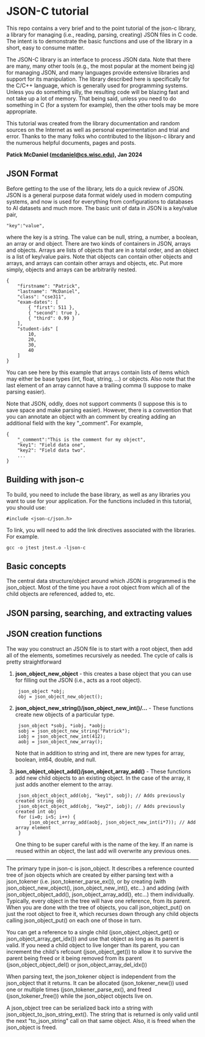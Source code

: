# JSON-C tutorial

This repo contains a very brief and to the point tutorial of the  json-c library, a library for managing (i.e., reading, parsing, creating) JSON files in C code.  The intent is to demonstrate the basic functions and use of the library in a short, easy to consume matter.

The JSON-C library is an interface to process JSON data.  Note that there are many, many other tools (e.g., the most popular at the moment being jq) for managing JSON, and many languages provide extensive libraries and support for its manipulation.  The library described here is specifically for the C/C++ language, which is generally used for programming systems.  Unless you do something silly, the resulting code will be blazing fast and not take up a lot of memory.  That being said, unless you need to do something in C (for a system for example), then the other tools may be more appropriate.

This tutorial was created from the library documentation and random sources on the Internet as well as personal experimentation and trial and error.  Thanks to the many folks who contributed to the libjson-c library and the numerous helpful documents, pages and posts.

**Patick McDaniel (mcdaniel@cs.wisc.edu), Jan 2024**

## JSON Format

Before getting to the use of the library, lets do a quick review of JSON.  JSON is a general purpose data format widely used in modern computing systems, and now is used for everything from configurations to databases to AI datasets and much more.  The basic unit of data in JSON is a key/value pair, 

    "key":"value",

where the key is a string.  The value can be null, string, a number, a boolean, an array or and object.  There are two kinds of containers in JSON, arrays and objects.  Arrays are lists of objects that are in a total order, and an object is a list of key/value pairs.  Note that objects can contain other objects and arrays, and arrays can contain other arrays and objects, etc.  Put more simply, objects and arrays can be arbitrarily nested.

    {
        "firstname": "Patrick",
        "lastname": "McDaniel",
        "class": "cse311",
        "exam-dates": [
            { "first": 511 },
            { "second": true },
            { "third": 0.99 }
        ],
        "student-ids" [
            10,
            20,
            30,
            40
        ]
    }

You can see here by this example that arrays contain lists of items which may either be base types (int, float, string, ...) or objects.  Also note that the last element of an array cannot have a trailing comma (I suppose to make parsing easier).

Note that JSON, oddly, does not support comments (I suppose this is to save space and make parsing easier).  However, there is a convention that you can annotate an object with an comment by creating adding an additional field with the key "_comment".  For example, 

    {
        "_comment":"This is the comment for my object",
        "key1": "Field data one",
        "key2": "Field data two".
        ...
    }

## Building with json-c

To build, you need to include the base library, as well as any libraries you want to use for your application.  For the functions included in this tutorial, you should use:

    #include <json-c/json.h>

To link, you will need to add the link directives associated with the libraries.  For example.

    gcc -o jtest jtest.o -ljson-c

## Basic concepts

The central data structure/object around which JSON is programmed is the json_object.  Most of the time you have a root object from which all of the child objects are referenced, added to, etc.

## JSON parsing, searching, and extracting values

## JSON creation functions

The way you construct an JSON file is to start with a root object, then add all of the elements, sometimes recursively as needed.  The cycle of calls is pretty straightforward

1. **json_object_new_object** - this creates a base object that you can use for filling out the JSON (i.e., acts as a root object).

        json_object *obj;
        obj = json_object_new_object();

2. **json_object_new_string()/json_object_new_int()/...** - These functions create new objects of a particular type.

        json_object *sobj, *iobj, *aobj;
        sobj = json_object_new_string("Patrick");
        iobj = json_object_new_int(412);
        aobj = json_object_new_array();

    Note that in addition to string and int, there are new types for array, boolean, int64, double, and null.

3. **json_object_object_add()/json_object_array_add()** - These functions add new child objects to an existing object.  In the case of the array, it just adds another element to the array.

        json_object_object_add(obj, "key1", sobj); // Adds previously created string obj
        json_object_object_add(obj, "key2", iobj); // Adds previously created int obj
        for (i=0; i<5; i++) {
            json_object_array_add(aobj, json_object_new_int(i*7)); // Add array element
        }

    One thing to be super careful with is the name of the key.  If an name is reused within an object, the last add will overwrite any previous ones.  
    


----





The primary type in json-c is json_object. It describes a reference counted tree of json objects which are created by either parsing text with a json_tokener (i.e. json_tokener_parse_ex()), or by creating (with json_object_new_object(), json_object_new_int(), etc...) and adding (with json_object_object_add(), json_object_array_add(), etc...) them individually. Typically, every object in the tree will have one reference, from its parent. When you are done with the tree of objects, you call json_object_put() on just the root object to free it, which recurses down through any child objects calling json_object_put() on each one of those in turn.

You can get a reference to a single child (json_object_object_get() or json_object_array_get_idx()) and use that object as long as its parent is valid.
If you need a child object to live longer than its parent, you can increment the child's refcount (json_object_get()) to allow it to survive the parent being freed or it being removed from its parent (json_object_object_del() or json_object_array_del_idx())

When parsing text, the json_tokener object is independent from the json_object that it returns. It can be allocated (json_tokener_new()) used one or multiple times (json_tokener_parse_ex(), and freed (json_tokener_free()) while the json_object objects live on.

A json_object tree can be serialized back into a string with json_object_to_json_string_ext(). The string that is returned is only valid until the next "to_json_string" call on that same object. Also, it is freed when the json_object is freed.